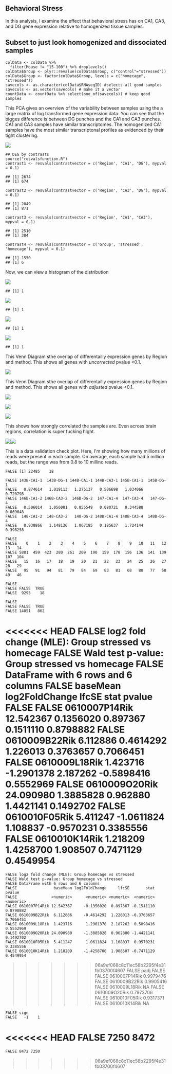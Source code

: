 Behavioral Stress
-----------------

In this analysis, I examine the effect that behavioral stress has on
CA1, CA3, and DG gene expression relative to homogenized tissue samples.

Subset to just look homogenized and dissociated samples
-------------------------------------------------------

    colData <- colData %>%
      filter(Mouse != "15-100") %>% droplevels()
    colData$Group <- plyr::revalue(colData$Group, c("control"="stressed"))
    colData$Group <- factor(colData$Group, levels = c("homecage", "stressed"))
    savecols <- as.character(colData$RNAseqID) #selects all good samples
    savecols <- as.vector(savecols) # make it a vector
    countData <- countData %>% select(one_of(savecols)) # keep good samples

This PCA gives an overview of the variability between samples using the
a large matrix of log transformed gene expression data. You can see that
the bigges difference is between DG punches and the CA1 and CA3 punches.
CA1 and CA3 samples have similar transcriptomes. The homogenized CA1
samples have the most similar transcriptonal profiles as evidenced by
their tight clustering.

![](../figures/02_stresstest/PCA-1.png)

    ## DEG by contrasts
    source("resvalsfunction.R")
    contrast1 <- resvals(contrastvector = c('Region', 'CA1', 'DG'), mypval = 0.1)

    ## [1] 2674
    ## [1] 674

    contrast2 <- resvals(contrastvector = c('Region', 'CA3', 'DG'), mypval = 0.1)

    ## [1] 2849
    ## [1] 871

    contrast3 <- resvals(contrastvector = c('Region', 'CA1', 'CA3'), mypval = 0.1)

    ## [1] 2510
    ## [1] 384

    contrast4 <- resvals(contrastvector = c('Group', 'stressed', 'homecage'), mypval = 0.1)

    ## [1] 1550
    ## [1] 6

Now, we can view a histogram of the distribution

![](../figures/02_stresstest/histogram-1.png)

    ## [1] 1

![](../figures/02_stresstest/histogram-2.png)

    ## [1] 1

![](../figures/02_stresstest/histogram-3.png)

    ## [1] 1

![](../figures/02_stresstest/histogram-4.png)

    ## [1] 1

This Venn Diagram sthe overlap of differentailly expression genes by
Region and method. This shows all genes with *uncorrected* pvalue
&lt;0.1.

![](../figures/02_stresstest/VennDiagramPVal-1.png)

This Venn Diagram sthe overlap of differentailly expression genes by
Region and method. This shows all genes with *adjusted* pvalue &lt;0.1.

![](../figures/02_stresstest/VennDiagramPadj-1.png)

![](../figures/02_stresstest/HeatmapPadj-1.png)

![](../figures/02_stresstest/HeatmapPvalue-1.png)

This shows how strongly correlated the samples are. Even across brain
regions, correlation is super fucking hight.

![](../figures/02_stresstest/sampleheatmap-1.png)![](../figures/02_stresstest/sampleheatmap-2.png)

This is a data validation check plot. Here, I'm showing how many
millions of reads were present in each sample. On average, each sample
had 5 million reads, but the range was from 0.8 to 10 millino reads.

    FALSE [1] 22485    18

    FALSE 143B-CA1-1  143B-DG-1 144B-CA1-1 144B-CA3-1 145B-CA1-1  145B-DG-1 
    FALSE   0.874614   1.019113   1.275137   0.506698   1.034066   0.720798 
    FALSE 146B-CA1-2 146B-CA3-2  146B-DG-2  147-CA1-4  147-CA3-4   147-DG-4 
    FALSE   0.506014   1.056001   0.055549   0.080721   0.344588   0.069648 
    FALSE  148-CA1-2  148-CA3-2   148-DG-2 148B-CA1-4 148B-CA3-4  148B-DG-4 
    FALSE   0.938866   1.148136   1.067185   0.185637   1.724144   0.398258

    FALSE 
    FALSE    0    1    2    3    4    5    6    7    8    9   10   11   12   13   14 
    FALSE 5881  459  423  280  261  209  190  159  178  156  136  141  139  107  104 
    FALSE   15   16   17   18   19   20   21   22   23   24   25   26   27   28   29 
    FALSE   95   91   94   81   79   84   69   83   81   68   80   77   58   49   46

    FALSE 
    FALSE FALSE  TRUE 
    FALSE  9295    18

    FALSE 
    FALSE FALSE  TRUE 
    FALSE 14851   862

<<<<<<< HEAD
    FALSE log2 fold change (MLE): Group stressed vs homecage 
    FALSE Wald test p-value: Group stressed vs homecage 
    FALSE DataFrame with 6 rows and 6 columns
    FALSE                baseMean log2FoldChange     lfcSE       stat    pvalue
    FALSE               <numeric>      <numeric> <numeric>  <numeric> <numeric>
    FALSE 0610007P14Rik 12.542367      0.1356020  0.897367  0.1511110 0.8798882
    FALSE 0610009B22Rik  6.112886      0.4614292  1.226013  0.3763657 0.7066451
    FALSE 0610009L18Rik  1.423716     -1.2901378  2.187262 -0.5898416 0.5552969
    FALSE 0610009O20Rik 24.090980      1.3885828  0.962880  1.4421141 0.1492702
    FALSE 0610010F05Rik  5.411247     -1.0611824  1.108837 -0.9570231 0.3385556
    FALSE 0610010K14Rik  1.218209      1.4258700  1.908507  0.7471129 0.4549954
=======
    FALSE log2 fold change (MLE): Group homecage vs stressed 
    FALSE Wald test p-value: Group homecage vs stressed 
    FALSE DataFrame with 6 rows and 6 columns
    FALSE                baseMean log2FoldChange     lfcSE       stat    pvalue
    FALSE               <numeric>      <numeric> <numeric>  <numeric> <numeric>
    FALSE 0610007P14Rik 12.542367     -0.1356020  0.897367 -0.1511110 0.8798882
    FALSE 0610009B22Rik  6.112886     -0.4614292  1.226013 -0.3763657 0.7066451
    FALSE 0610009L18Rik  1.423716      1.2901378  2.187262  0.5898416 0.5552969
    FALSE 0610009O20Rik 24.090980     -1.3885828  0.962880 -1.4421141 0.1492702
    FALSE 0610010F05Rik  5.411247      1.0611824  1.108837  0.9570231 0.3385556
    FALSE 0610010K14Rik  1.218209     -1.4258700  1.908507 -0.7471129 0.4549954
>>>>>>> 06a9ef068c8c11ec58b2295f4e31fb03700f4607
    FALSE                    padj
    FALSE               <numeric>
    FALSE 0610007P14Rik 0.9979476
    FALSE 0610009B22Rik 0.9905416
    FALSE 0610009L18Rik        NA
    FALSE 0610009O20Rik 0.7973706
    FALSE 0610010F05Rik 0.9317371
    FALSE 0610010K14Rik        NA

    FALSE sign
    FALSE   -1    1 
<<<<<<< HEAD
    FALSE 7250 8472
=======
    FALSE 8472 7250
>>>>>>> 06a9ef068c8c11ec58b2295f4e31fb03700f4607
